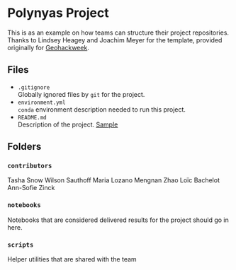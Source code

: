 # Polynyas Project

This is as an example on how teams can structure their project repositories. Thanks to Lindsey Heagey and Joachim Meyer for the template, provided originally for [Geohackweek](https://github.com/geohackweek/sample_project_repository).

## Files

* `.gitignore`
<br> Globally ignored files by `git` for the project.
* `environment.yml`
<br> `conda` environment description needed to run this project.
* `README.md`
<br> Description of the project. [Sample](https://geohackweek.github.io/wiki/github_project_management.html#project-guidelines)

## Folders

### `contributors`
Tasha Snow
Wilson Sauthoff
Maria Lozano
Mengnan Zhao
Loïc Bachelot
Ann-Sofie Zinck

### `notebooks`
Notebooks that are considered delivered results for the project should go in
here.

### `scripts`
Helper utilities that are shared with the team

